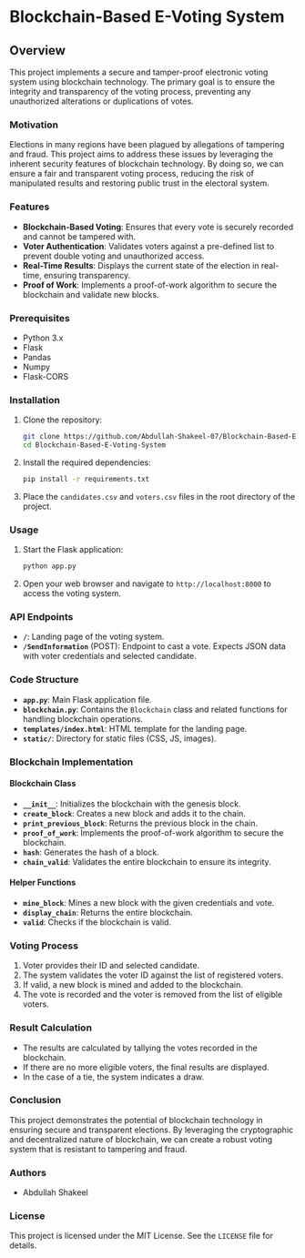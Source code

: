 # Blockchain-Based E-Voting System

## Overview

This project implements a secure and tamper-proof electronic voting system using blockchain technology. The primary goal is to ensure the integrity and transparency of the voting process, preventing any unauthorized alterations or duplications of votes.

### Motivation

Elections in many regions have been plagued by allegations of tampering and fraud. This project aims to address these issues by leveraging the inherent security features of blockchain technology. By doing so, we can ensure a fair and transparent voting process, reducing the risk of manipulated results and restoring public trust in the electoral system.

### Features

- **Blockchain-Based Voting**: Ensures that every vote is securely recorded and cannot be tampered with.
- **Voter Authentication**: Validates voters against a pre-defined list to prevent double voting and unauthorized access.
- **Real-Time Results**: Displays the current state of the election in real-time, ensuring transparency.
- **Proof of Work**: Implements a proof-of-work algorithm to secure the blockchain and validate new blocks.

### Prerequisites

- Python 3.x
- Flask
- Pandas
- Numpy
- Flask-CORS

### Installation

1. Clone the repository:
   ```sh
   git clone https://github.com/Abdullah-Shakeel-07/Blockchain-Based-E-Voting-System.git
   cd Blockchain-Based-E-Voting-System
   ```

2. Install the required dependencies:
   ```sh
   pip install -r requirements.txt
   ```

3. Place the `candidates.csv` and `voters.csv` files in the root directory of the project.

### Usage

1. Start the Flask application:
   ```sh
   python app.py
   ```

2. Open your web browser and navigate to `http://localhost:8000` to access the voting system.

### API Endpoints

- **`/`**: Landing page of the voting system.
- **`/SendInformation`** (POST): Endpoint to cast a vote. Expects JSON data with voter credentials and selected candidate.

### Code Structure

- **`app.py`**: Main Flask application file.
- **`blockchain.py`**: Contains the `Blockchain` class and related functions for handling blockchain operations.
- **`templates/index.html`**: HTML template for the landing page.
- **`static/`**: Directory for static files (CSS, JS, images).

### Blockchain Implementation

#### Blockchain Class

- **`__init__`**: Initializes the blockchain with the genesis block.
- **`create_block`**: Creates a new block and adds it to the chain.
- **`print_previous_block`**: Returns the previous block in the chain.
- **`proof_of_work`**: Implements the proof-of-work algorithm to secure the blockchain.
- **`hash`**: Generates the hash of a block.
- **`chain_valid`**: Validates the entire blockchain to ensure its integrity.

#### Helper Functions

- **`mine_block`**: Mines a new block with the given credentials and vote.
- **`display_chain`**: Returns the entire blockchain.
- **`valid`**: Checks if the blockchain is valid.

### Voting Process

1. Voter provides their ID and selected candidate.
2. The system validates the voter ID against the list of registered voters.
3. If valid, a new block is mined and added to the blockchain.
4. The vote is recorded and the voter is removed from the list of eligible voters.

### Result Calculation

- The results are calculated by tallying the votes recorded in the blockchain.
- If there are no more eligible voters, the final results are displayed.
- In the case of a tie, the system indicates a draw.

### Conclusion

This project demonstrates the potential of blockchain technology in ensuring secure and transparent elections. By leveraging the cryptographic and decentralized nature of blockchain, we can create a robust voting system that is resistant to tampering and fraud.

### Authors

- Abdullah Shakeel

### License

This project is licensed under the MIT License. See the `LICENSE` file for details.
